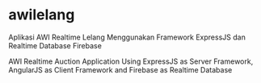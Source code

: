 # awilelang
Aplikasi AWI Realtime Lelang Menggunakan Framework ExpressJS dan Realtime Database Firebase

AWI Realtime Auction Application Using ExpressJS as Server Framework, AngularJS as Client Framework and Firebase as Realtime Database

